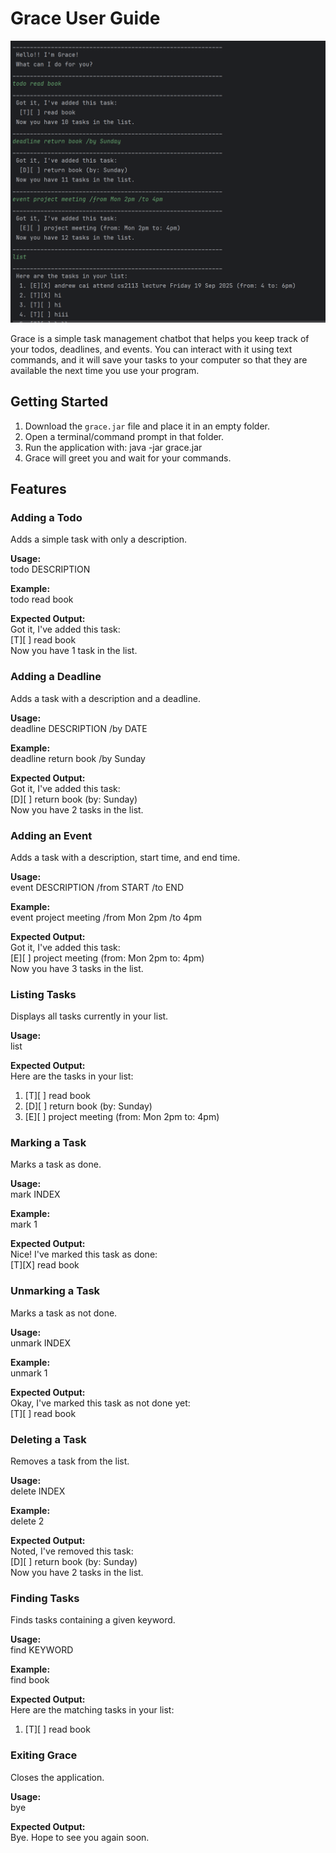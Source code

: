 # Grace User Guide

![Grace Screenshot](img.png)

Grace is a simple task management chatbot that helps you keep track of your todos, deadlines, and events. 
You can interact with it using text commands, and it will save your tasks to your computer so that they are available the next time you use your program.

## Getting Started
1. Download the `grace.jar` file and place it in an empty folder.
2. Open a terminal/command prompt in that folder.
3. Run the application with: java -jar grace.jar
4. Grace will greet you and wait for your commands.

## Features
### Adding a Todo  
Adds a simple task with only a description.

**Usage:**  
todo DESCRIPTION  

**Example:**  
todo read book  

**Expected Output:**  
Got it, I've added this task:  
[T][ ] read book  
Now you have 1 task in the list.  


### Adding a Deadline  

Adds a task with a description and a deadline.

**Usage:**  
deadline DESCRIPTION /by DATE  

**Example:**  
deadline return book /by Sunday  

**Expected Output:**  
Got it, I've added this task:  
[D][ ] return book (by: Sunday)  
Now you have 2 tasks in the list.  


### Adding an Event

Adds a task with a description, start time, and end time.

**Usage:**  
event DESCRIPTION /from START /to END  

**Example:**  
event project meeting /from Mon 2pm /to 4pm  

**Expected Output:**  
Got it, I've added this task:  
[E][ ] project meeting (from: Mon 2pm to: 4pm)  
Now you have 3 tasks in the list.  

### Listing Tasks

Displays all tasks currently in your list.

**Usage:**  
list

**Expected Output:**  
Here are the tasks in your list:
1. [T][ ] read book  
2. [D][ ] return book (by: Sunday)
3. [E][ ] project meeting (from: Mon 2pm to: 4pm)

### Marking a Task

Marks a task as done.

**Usage:**  
mark INDEX

**Example:**  
mark 1  

**Expected Output:**  
Nice! I've marked this task as done:  
[T][X] read book  

### Unmarking a Task

Marks a task as not done.

**Usage:**  
unmark INDEX  

**Example:**  
unmark 1  

**Expected Output:**  
Okay, I've marked this task as not done yet:  
[T][ ] read book

### Deleting a Task

Removes a task from the list.

**Usage:**  
delete INDEX  

**Example:**  
delete 2  

**Expected Output:**  
Noted, I've removed this task:  
[D][ ] return book (by: Sunday)  
Now you have 2 tasks in the list.

### Finding Tasks

Finds tasks containing a given keyword.

**Usage:**  
find KEYWORD  

**Example:**  
find book  

**Expected Output:**  
Here are the matching tasks in your list:  
1. [T][ ] read book

### Exiting Grace

Closes the application.

**Usage:**  
bye  

**Expected Output:**  
Bye. Hope to see you again soon.